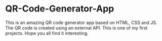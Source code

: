# QR-Code-Generator-App
 This is an amazing QR code generator app based on HTML, CSS and JS. The QR code is created using an external API. This is one of my first projects. Hope you all  find it interesting. 
